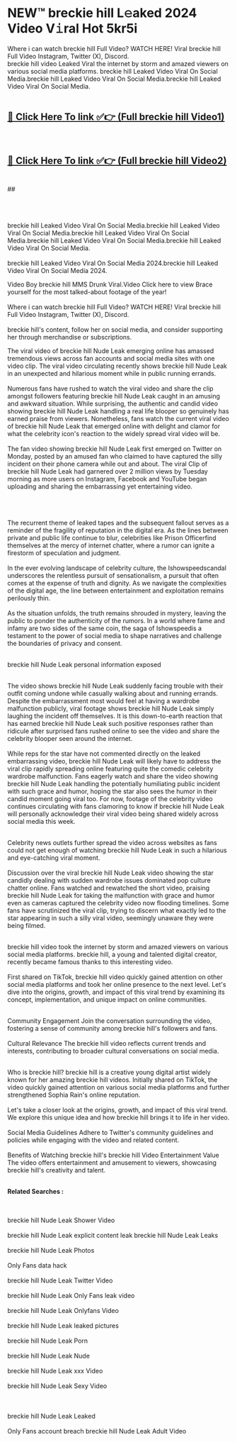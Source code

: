 
# NEW™ breckie hill L𝚎aked 2024 Video V𝚒ral Hot 5kr5i

Where i can watch breckie hill Full Video? WATCH HERE! Viral breckie hill Full Video Instagram, Twitter (X), Discord. <br>
breckie hill video Leaked Viral the internet by storm and amazed viewers on various social media platforms. breckie hill Leaked Video Viral On Social Media.breckie hill Leaked Video Viral On Social Media.breckie hill Leaked Video Viral On Social Media.<br>
 <br>

##  <a href="hhttps://clipsfans.site?title=breckie_hill&ref=git">🔴 Click Here To link ✅👉 (Full breckie hill Video1)</a><br>
  <br>

##  <a href="https://clipsfans.site?title=breckie_hill&ref=git">🔴 Click Here To link ✅👉 (Full breckie hill Video2)</a><br>
  <br>
  ##


  <br>

  <br>

<br><br>
breckie hill Leaked Video Viral On Social Media.breckie hill Leaked Video Viral On Social Media.breckie hill Leaked Video Viral On Social Media.breckie hill Leaked Video Viral On Social Media.breckie hill Leaked Video Viral On Social Media.
<br><br>
breckie hill Leaked Video Viral On Social Media 2024.breckie hill Leaked Video Viral On Social Media 2024.


Video Boy breckie hill MMS Drunk Viral.Video Click here to view Brace yourself for the most talked-about footage of the year!
<br><br>
Where i can watch breckie hill Full Video? WATCH HERE! Viral breckie hill Full Video Instagram, Twitter (X), Discord.
<br><br>
breckie hill's content, follow her on social media, and consider supporting her through merchandise or subscriptions.


The viral video of breckie hill Nude Leak emerging online has amassed tremendous views across fan accounts and social media sites with one video clip. The viral video circulating recently shows breckie hill Nude Leak in an unexpected and hilarious moment while in public running errands.
<br><br>
Numerous fans have rushed to watch the viral video and share the clip amongst followers featuring breckie hill Nude Leak caught in an amusing and awkward situation. While surprising, the authentic and candid video showing breckie hill Nude Leak handling a real life blooper so genuinely has earned praise from viewers. Nonetheless, fans watch the current viral video of breckie hill Nude Leak that emerged online with delight and clamor for what the celebrity icon's reaction to the widely spread viral video will be.
<br><br>
The fan video showing breckie hill Nude Leak first emerged on Twitter on Monday, posted by an amused fan who claimed to have captured the silly incident on their phone camera while out and about. The viral Clip of breckie hill Nude Leak had garnered over 2 million views by Tuesday morning as more users on Instagram, Facebook and YouTube began uploading and sharing the embarrassing yet entertaining video.
<br><br>


<br><br>
The recurrent theme of leaked tapes and the subsequent fallout serves as a reminder of the fragility of reputation in the digital era. As the lines between private and public life continue to blur, celebrities like Prison Officerfind themselves at the mercy of internet chatter, where a rumor can ignite a firestorm of speculation and judgment.
<br><br>
In the ever evolving landscape of celebrity culture, the Ishowspeedscandal underscores the relentless pursuit of sensationalism, a pursuit that often comes at the expense of truth and dignity. As we navigate the complexities of the digital age, the line between entertainment and exploitation remains perilously thin.
<br><br>
As the situation unfolds, the truth remains shrouded in mystery, leaving the public to ponder the authenticity of the rumors. In a world where fame and infamy are two sides of the same coin, the saga of Ishowspeedis a testament to the power of social media to shape narratives and challenge the boundaries of privacy and consent.
<br><br>





breckie hill Nude Leak personal information exposed
<br><br>



The video shows breckie hill Nude Leak suddenly facing trouble with their outfit coming undone while casually walking about and running errands. Despite the embarrassment most would feel at having a wardrobe malfunction publicly, viral footage shows breckie hill Nude Leak simply laughing the incident off themselves. It is this down-to-earth reaction that has earned breckie hill Nude Leak such positive responses rather than ridicule after surprised fans rushed online to see the video and share the celebrity blooper seen around the internet.
<br><br>
While reps for the star have not commented directly on the leaked embarrassing video, breckie hill Nude Leak will likely have to address the viral clip rapidly spreading online featuring quite the comedic celebrity wardrobe malfunction. Fans eagerly watch and share the video showing breckie hill Nude Leak handling the potentially humiliating public incident with such grace and humor, hoping the star also sees the humor in their candid moment going viral too. For now, footage of the celebrity video continues circulating with fans clamoring to know if breckie hill Nude Leak will personally acknowledge their viral video being shared widely across social media this week.
<br><br>

Celebrity news outlets further spread the video across websites as fans could not get enough of watching breckie hill Nude Leak in such a hilarious and eye-catching viral moment.
<br><br>
Discussion over the viral breckie hill Nude Leak video showing the star candidly dealing with sudden wardrobe issues dominated pop culture chatter online. Fans watched and rewatched the short video, praising breckie hill Nude Leak for taking the malfunction with grace and humor even as cameras captured the celebrity video now flooding timelines. Some fans have scrutinized the viral clip, trying to discern what exactly led to the star appearing in such a silly viral video, seemingly unaware they were being filmed.
<br><br>


breckie hill video took the internet by storm and amazed viewers on various social media platforms. breckie hill, a young and talented digital creator, recently became famous thanks to this interesting video.
<br><br>
First shared on TikTok, breckie hill video quickly gained attention on other social media platforms and took her online presence to the next level. Let's dive into the origins, growth, and impact of this viral trend by examining its concept, implementation, and unique impact on online communities.
<br><br>

Community Engagement Join the conversation surrounding the video, fostering a sense of community among breckie hill's followers and fans.
<br><br>
Cultural Relevance The breckie hill video reflects current trends and interests, contributing to broader cultural conversations on social media.
<br><br>




Who is breckie hill? breckie hill is a creative young digital artist widely known for her amazing breckie hill videos. Initially shared on TikTok, the video quickly gained attention on various social media platforms and further strengthened Sophia Rain's online reputation.
<br><br>
Let's take a closer look at the origins, growth, and impact of this viral trend. We explore this unique idea and how breckie hill brings it to life in her video.
<br><br>
Social Media Guidelines Adhere to Twitter's community guidelines and policies while engaging with the video and related content.
<br><br>
Benefits of Watching breckie hill's breckie hill Video Entertainment Value The video offers entertainment and amusement to viewers, showcasing breckie hill's creativity and talent.
<br><br>




<strong>Related Searches :</strong>

<br><br>
breckie hill Nude Leak Shower Video
<br><br>
breckie hill Nude Leak explicit content leak
breckie hill Nude Leak Leaks
<br><br>
breckie hill Nude Leak Photos
<br><br>
Only Fans data hack
<br><br>
breckie hill Nude Leak Twitter Video
<br><br>
breckie hill Nude Leak Only Fans leak video
<br><br>
breckie hill Nude Leak Onlyfans Video
<br><br>
breckie hill Nude Leak leaked pictures
<br><br>
breckie hill Nude Leak Porn
<br><br>
breckie hill Nude Leak Nude
<br><br>
breckie hill Nude Leak xxx Video
<br><br>
breckie hill Nude Leak Sexy Video
<br><br>
<br><br>
breckie hill Nude Leak Leaked
<br><br>
Only Fans account breach
breckie hill Nude Leak Adult Video
<br><br>